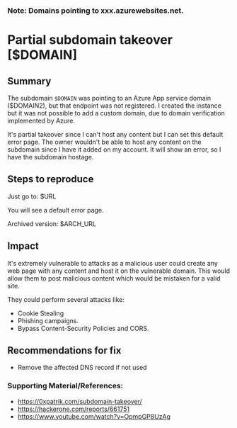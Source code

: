 
### Note: Domains pointing to xxx.azurewebsites.net.

# Partial subdomain takeover [$DOMAIN]

## Summary

The subdomain `$DOMAIN` was pointing to an Azure App service domain ($DOMAIN2), but that endpoint was not registered. I created the instance but it was not possible to add a custom domain, due to domain verification implemented by Azure.

It's partial takeover since I can't host any content but I can set this default error page. 
The owner wouldn't be able to host any content on the subdomain since I have it added on my account. It will show an error, so I have the subdomain hostage.


## Steps to reproduce
 
Just go to: $URL

You will see a default error page. 

Archived version: $ARCH_URL

## Impact

It's extremely vulnerable to attacks as a malicious user could create any web page with any content and host it on the vulnerable domain. This would allow them to post malicious content which would be mistaken for a valid site. 

They could perform several attacks like:
 - Cookie Stealing
 - Phishing campaigns. 
 - Bypass Content-Security Policies and CORS.

 
## Recommendations for fix

* Remove the affected DNS record if not used 
 

### Supporting Material/References:

 - https://0xpatrik.com/subdomain-takeover/
 - https://hackerone.com/reports/661751
 - https://www.youtube.com/watch?v=OpmpGP8UzAg

